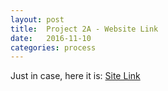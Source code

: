 ```yaml
---
layout: post
title:  Project 2A - Website Link
date:   2016-11-10
categories: process
---
```


Just in case, here it is: [Site Link](http://huntercaron.com/Mercuri)
